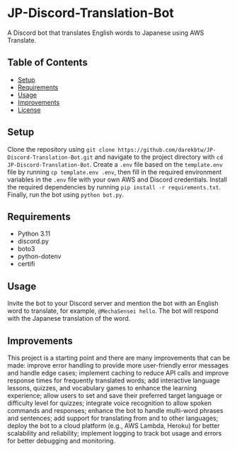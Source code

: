 # JP-Discord-Translation-Bot

A Discord bot that translates English words to Japanese using AWS Translate.

## Table of Contents

- [Setup](#setup)
- [Requirements](#requirements)
- [Usage](#usage)
- [Improvements](#improvements)
- [License](#license)

## Setup

Clone the repository using `git clone https://github.com/darekbtw/JP-Discord-Translation-Bot.git` and navigate to the project directory with `cd JP-Discord-Translation-Bot`. Create a `.env` file based on the `template.env` file by running `cp template.env .env`, then fill in the required environment variables in the `.env` file with your own AWS and Discord credentials. Install the required dependencies by running `pip install -r requirements.txt`. Finally, run the bot using `python bot.py`.

## Requirements

- Python 3.11
- discord.py
- boto3
- python-dotenv
- certifi

## Usage

Invite the bot to your Discord server and mention the bot with an English word to translate, for example, `@MechaSensei hello`. The bot will respond with the Japanese translation of the word.

## Improvements

This project is a starting point and there are many improvements that can be made: improve error handling to provide more user-friendly error messages and handle edge cases; implement caching to reduce API calls and improve response times for frequently translated words; add interactive language lessons, quizzes, and vocabulary games to enhance the learning experience; allow users to set and save their preferred target language or difficulty level for quizzes; integrate voice recognition to allow spoken commands and responses; enhance the bot to handle multi-word phrases and sentences; add support for translating from and to other languages; deploy the bot to a cloud platform (e.g., AWS Lambda, Heroku) for better scalability and reliability; implement logging to track bot usage and errors for better debugging and monitoring.
